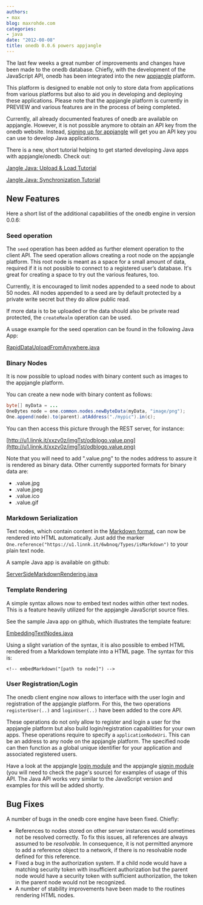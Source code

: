 ```yaml
---
authors:
- max
blog: maxrohde.com
categories:
- java
date: "2012-08-08"
title: onedb 0.0.6 powers appjangle
---
```


The last few weeks a great number of improvements and changes have been made to the onedb database. Chiefly, with the development of the JavaScript API, onedb has been integrated into the new [appjangle](http://appjangle.com 'appjangle') platform.

This platform is designed to enable not only to store data from applications from various platforms but also to aid you in developing and deploying these applications. Please note that the appjangle platform is currently in PREVIEW and various features are in the process of being completed.

Currently, all already documented features of onedb are available on appjangle. However, it is not possible anymore to obtain an API key from the onedb website. Instead, [signing up for appjangle](http://appjangle.com/signup 'appjangle sign up') will get you an API key you can use to develop Java applications.

There is a new, short tutorial helping to get started developing Java apps with appjangle/onedb. Check out:

[Jangle Java: Upload & Load Tutorial](http://maxrohde.com/2012/08/08/jangle-java-upload-load-data/)

[Jangle Java: Synchronization Tutorial](http://maxrohde.com/2012/08/08/jangle-java-synchronization/)

## New Features

Here a short list of the additional capabilities of the onedb engine in version 0.0.6:

### Seed operation

The `seed` operation has been added as further element operation to the client API. The seed operation allows creating a root node on the appjangle platform. This root node is meant as a space for a small amount of data, required if it is not possible to connect to a registered user’s database. It's great for creating a space to try out the various features, too.

Currently, it is encouraged to limit nodes appended to a seed node to about 50 nodes. All nodes appended to a seed are by default protected by a private write secret but they do allow public read.

If more data is to be uploaded or the data should also be private read protected, the `createRealm` operation can be used.

A usage example for the seed operation can be found in the following Java App:

[RapidDataUploadFromAnywhere.java](https://github.com/mxro/onedb-examples/blob/master/src/main/java/one/examples/features/RapidDataUploadFromAnywhere.java 'seed operation data upload example')

### Binary Nodes

It is now possible to upload nodes with binary content such as images to the appjangle platform.

You can create a new node with binary content as follows:

```Java
byte[] myData = ...
OneBytes node = one.common.nodes.newByteData(myData, "image/png");
One.append(node).to(parent).atAddress("./mypic").in(c);
```

You can then access this picture through the REST server, for instance:

[http://u1.linnk.it/xxzv0z/imgTst/odblogo.value.png](http://u1.linnk.it/xxzv0z/imgTst/odblogo.value.png)

Note that you will need to add ".value.png" to the nodes address to assure it is rendered as binary data. Other currently supported formats for binary data are:

- .value.jpg
- .value.jpeg
- .value.ico
- .value.gif

### Markdown Serialization

Text nodes, which contain content in the [Markdown format](http://daringfireball.net/projects/markdown/ 'Markdown'), can now be rendered into HTML automatically. Just add the marker `One.reference("https://u1.linnk.it/6wbnoq/Types/isMarkdown")` to your plain text node.

A sample Java app is available on github:

[ServerSideMarkdownRendering.java](https://github.com/mxro/onedb-examples/blob/master/src/main/java/one/examples/features/ServerSideMarkdownRendering.java 'Server side markdown rendering example')

### Template Rendering

A simple syntax allows now to embed text nodes within other text nodes. This is a feature heavily utilized for the appjangle JavaScript source files.

See the sample Java app on github, which illustrates the template feature:

[EmbeddingTextNodes.java](https://github.com/mxro/onedb-examples/blob/master/src/main/java/one/examples/features/EmbeddingTextNodes.java 'EmbeddingTextNodes.java')

Using a slight variation of the syntax, it is also possible to embed HTML rendered from a Markdown template into a HTML page. The syntax for this is:

```
<!-- embedMarkdown("[path to node]") -->
```

### User Registration/Login

The onedb client engine now allows to interface with the user login and registration of the appjangle platform. For this, the two operations `registerUser(..)` and `loginUser(..)` have been added to the core API.

These operations do not only allow to register and login a user for the appjangle platform but also build login/registration capabilities for your own apps. These operations require to specify a `applicationNodeUri`. This can be an address to any node on the appjangle platform. The specified node can then function as a global unique identifier for your application and associated registered users.

Have a look at the appjangle [login module](http://u1.linnk.it/0fs7dr/Apps1/aj-core-0.0.1.value.js 'appjangle login module') and the appjangle [signin module](http://u1.linnk.it/0fs7dr/Apps1/appjangle_login.value.html) (you will need to check the page's source) for examples of usage of this API. The Java API works very similar to the JavaScript version and examples for this will be added shortly.

## Bug Fixes

A number of bugs in the onedb core engine have been fixed. Chiefly:

- References to nodes stored on other server instances would sometimes not be resolved correctly. To fix this issues, all references are always assumed to be _resolvable_. In consequence, it is not permitted anymore to add a reference object to a network, if there is no resolvable node defined for this reference.
- Fixed a bug in the authorization system. If a child node would have a matching security token with insufficient authorization but the parent node would have a security token with sufficient authorization, the token in the parent node would not be recognized.
- A number of stability improvements have been made to the routines rendering HTML nodes.